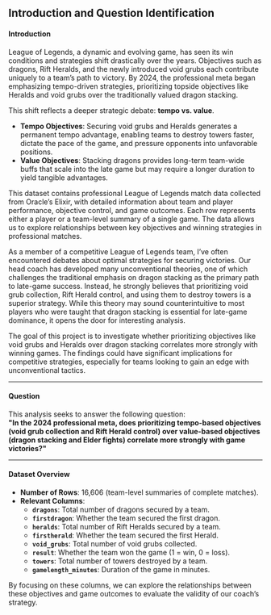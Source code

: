 ## Introduction and Question Identification

#### **Introduction**

League of Legends, a dynamic and evolving game, has seen its win conditions and strategies shift drastically over the years. Objectives such as dragons, Rift Heralds, and the newly introduced void grubs each contribute uniquely to a team’s path to victory. By 2024, the professional meta began emphasizing tempo-driven strategies, prioritizing topside objectives like Heralds and void grubs over the traditionally valued dragon stacking.

This shift reflects a deeper strategic debate: **tempo vs. value**. 
- **Tempo Objectives**: Securing void grubs and Heralds generates a permanent tempo advantage, enabling teams to destroy towers faster, dictate the pace of the game, and pressure opponents into unfavorable positions.
- **Value Objectives**: Stacking dragons provides long-term team-wide buffs that scale into the late game but may require a longer duration to yield tangible advantages.

This dataset contains professional League of Legends match data collected from Oracle’s Elixir, with detailed information about team and player performance, objective control, and game outcomes. Each row represents either a player or a team-level summary of a single game. The data allows us to explore relationships between key objectives and winning strategies in professional matches.

As a member of a competitive League of Legends team, I’ve often encountered debates about optimal strategies for securing victories. Our head coach has developed many unconventional theories, one of which challenges the traditional emphasis on dragon stacking as the primary path to late-game success. Instead, he strongly believes that prioritizing void grub collection, Rift Herald control, and using them to destroy towers is a superior strategy. While this theory may sound counterintuitive to most players who were taught that dragon stacking is essential for late-game dominance, it opens the door for interesting analysis.

The goal of this project is to investigate whether prioritizing objectives like void grubs and Heralds over dragon stacking correlates more strongly with winning games. The findings could have significant implications for competitive strategies, especially for teams looking to gain an edge with unconventional tactics.

---

#### **Question**

This analysis seeks to answer the following question:  
**"In the 2024 professional meta, does prioritizing tempo-based objectives (void grub collection and Rift Herald control) over value-based objectives (dragon stacking and Elder fights) correlate more strongly with game victories?"**

---

#### **Dataset Overview**

- **Number of Rows**: 16,606 (team-level summaries of complete matches).  
- **Relevant Columns**:  
  - **`dragons`**: Total number of dragons secured by a team.  
  - **`firstdragon`**: Whether the team secured the first dragon.  
  - **`heralds`**: Total number of Rift Heralds secured by a team.  
  - **`firstherald`**: Whether the team secured the first Herald.  
  - **`void_grubs`**: Total number of void grubs collected.  
  - **`result`**: Whether the team won the game (1 = win, 0 = loss).  
  - **`towers`**: Total number of towers destroyed by a team.  
  - **`gamelength_minutes`**: Duration of the game in minutes.  

By focusing on these columns, we can explore the relationships between these objectives and game outcomes to evaluate the validity of our coach’s strategy.

